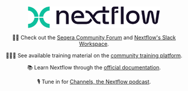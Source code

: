 <p align="center">
  <a href="https://seqera.io/">
    <picture>
        <source media="(prefers-color-scheme: dark)" width="350" srcset="https://github.com/nextflow-io/trademark/blob/master/nextflow-logo-bg-dark.png?raw=true">
        <img alt="Seqera Labs Logo" width="350" src="https://github.com/nextflow-io/trademark/blob/master/nextflow-logo-bg-light.png?raw=true">
    </picture>
  </a>
</p>

<p align="center">👩‍💻 Check out the <a href="https://community.seqera.io">Seqera Community Forum</a> and <a href="https://www.nextflow.io/slack-invite.html">Nextflow's Slack Workspace</a>.</p>

<p align="center">👩🏻‍🏫 See available training material on the <a href="https://training.nextflow.io">community training platform</a>.</p>

<p align="center">📚 Learn Nextflow through the <a href="https://www.nextflow.io/docs/latest/">official documentation</a>.</p>

<p align="center">🎙️ Tune in for <a href="https://www.nextflow.io/podcasts.html">Channels, the Nextflow podcast</a>.</p>
